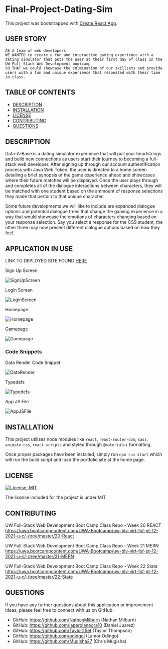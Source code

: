 # Final-Project-Dating-Sim

This project was bootstrapped with [Create React App](https://github.com/facebook/create-react-app).

## USER STORY

    AS A team of web developers
    WE WANTED to create a fun and interactive gaming experience with a dating simulator that puts the user at their first day of class in the UW Full-Stack Web Development bootcamp
    SO THAT we could showcase the culmination of our skillsets and provide users with a fun and unique experience that resonated with their time in class.

## TABLE OF CONTENTS

- [DESCRIPTION](#description)
- [INSTALLATION](#installation)
- [LICENSE](#license)
- [CONTRIBUTING](#contributing)
- [QUESTIONS](#questions)

## DESCRIPTION

Data-A-Base is a dating simulator experience that will pull your heartstrings and build new connections as users start their journey to becoming a full-stack web developer. After signing up through our account authentification process with Java Web Token, the user is directed to a home screen detailing a brief synopsis of the game experience ahead and showcases where their future matches will be displayed. Once the user plays through and completes all of the dialogue interactions between characters, they will be matched with one student based on the ammount of response selections they made that pertain to that unique character. 

Some future developments we will like to include are expanded dialogue options and potential dialogue trees that change the gaming experience in a way that would showcase the emotions of characters changing based on your response selection. Say you select a response for the CSS student, the other three may now present different dialogue options based on how they feel. 


## APPLICATION IN USE

LINK TO DEPLOYED SITE FOUND [HERE](https://google.com/)

Sign Up Screen

![SignUpScreen](./client/public/assets/images/SignUpScreenshot.png "Sign Up Page")

Login Screen

![LoginScreen](./client/public/assets/images/LoginScreenshot.png "Log In Page")

Homepage

![Homepage](./client/public/assets/images/HomePageScreenshot.png "Home Screen")

Gamepage

![Gamepage]()

### Code Snippets

Data Render Code Snippet

![DataRender](./client/public/assets/images/DataRender.PNG "Data Render for Game Page")

Typedefs

![Typedefs](./client/public/assets/images/TypeDefs.PNG "TypeDefs")

App JS File

![AppJSFile](./client/public/assets/images/AppJS.PNG "App JS structuring")


## INSTALLATION

This project utilizes node modules like `react`, `react-router-dom`, `sass`, `animate.css`, `react-scripts` and styled through `@materialui` formatting.

Once proper packages have been installed, simply run `npm run start` which will run the build script and load the portfolio site at the home page.

## LICENSE

[![License: MIT](https://img.shields.io/badge/License-MIT-blue.svg)](https://opensource.org/licenses/MIT)

The license included for the project is under MIT

## CONTRIBUTING

UW Full-Stack Web Development Boot Camp Class Repo - Week 20 REACT
https://uwa.bootcampcontent.com/UWA-Bootcamp/uw-blv-virt-fsf-pt-12-2021-u-c/-/tree/master/20-React


UW Full-Stack Web Development Boot Camp Class Repo - Week 21 MERN
https://uwa.bootcampcontent.com/UWA-Bootcamp/uw-blv-virt-fsf-pt-12-2021-u-c/-/tree/master/21-MERN


UW Full-Stack Web Development Boot Camp Class Repo - Week 22 State
https://uwa.bootcampcontent.com/UWA-Bootcamp/uw-blv-virt-fsf-pt-12-2021-u-c/-/tree/master/22-State

## QUESTIONS

If you have any further questions about this application or improvement ideas, please feel free to connect with us on GitHub:

- GitHub: https://github.com/NathanMilburn (Nathan Milburn)
- GitHub: https://github.com/laperolanegra10 (Daniel Juarez)
- GitHub: https://github.com/Taylor25et (Taylor Thompson)
- GitHub: https://github.com/odingol (Lamor Odingo)
- GitHub: https://github.com/Mugisha27 (Chris Mugisha)


